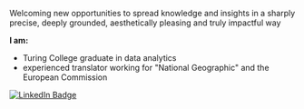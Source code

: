 Welcoming new opportunities to spread knowledge and insights in a sharply precise, deeply grounded, aesthetically pleasing and truly impactful way

<b>I am:</b>
- Turing College graduate in data analytics
- experienced translator working for "National Geographic" and the European Commission


<div id="badges">
  <a href="https://www.linkedin.com/in/alvyda-stepavi%C4%8Di%C5%ABt%C4%97-7479a976/">
    <img src="https://img.shields.io/badge/LinkedIn-blue?style=for-the-badge&logo=linkedin&logoColor=white" alt="LinkedIn Badge"/>
  </a>
</div>
